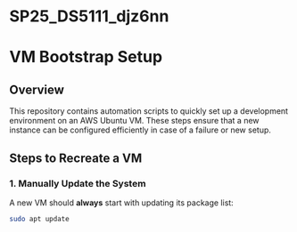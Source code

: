 # SP25_DS5111_djz6nn

# VM Bootstrap Setup

## Overview
This repository contains automation scripts to quickly set up a development environment on an AWS Ubuntu VM. These steps ensure that a new instance can be configured efficiently in case of a failure or new setup.

## Steps to Recreate a VM

### 1. Manually Update the System
A new VM should **always** start with updating its package list:
```bash
sudo apt update






